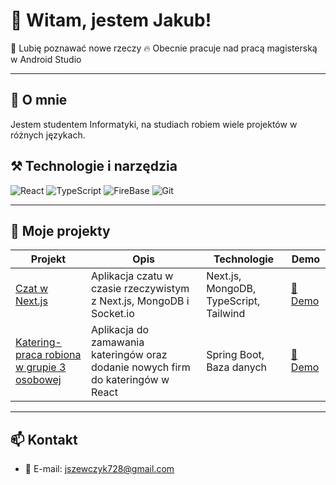 # 👋 Witam, jestem Jakub!

🚀 Lubię poznawać nowe rzeczy
🔥 Obecnie pracuje nad pracą magisterską w Android Studio

---

## 💼 O mnie

Jestem studentem Informatyki, na studiach robiem wiele projektów w różnych językach.

## ⚒️ Technologie i narzędzia

![React](https://img.shields.io/badge/-React-61DAFB?logo=react&logoColor=white&style=flat)
![TypeScript](https://img.shields.io/badge/-TypeScript-3178C6?logo=typescript&logoColor=white&style=flat)
![FireBase](https://img.shields.io/badge/-MongoDB-47A248?logo=mongodb&logoColor=white&style=flat)
![Git](https://img.shields.io/badge/-Git-F05032?logo=git&logoColor=white&style=flat)

---

## 🚧 Moje projekty

| Projekt | Opis | Technologie | Demo |
| --- | --- | --- | --- |
| [Czat w Next.js](https://github.com/jan-kowalski/nextjs-chat-app) | Aplikacja czatu w czasie rzeczywistym z Next.js, MongoDB i Socket.io | Next.js, MongoDB, TypeScript, Tailwind | [🔗 Demo](https://next-chat-demo.vercel.app/) |
| [Katering-praca robiona w grupie 3 osobowej](https://github.com/jan-kowalski/react-survey-form) | Aplikacja do zamawania kateringów oraz dodanie nowych firm do kateringów w React | Spring Boot, Baza danych | [🔗 Demo](https://react-survey.vercel.app/) |

---

## 📫 Kontakt

- 📧 E-mail: [jszewczyk728@gmail.com](mailto:jszewczyk728@gmail.com)

